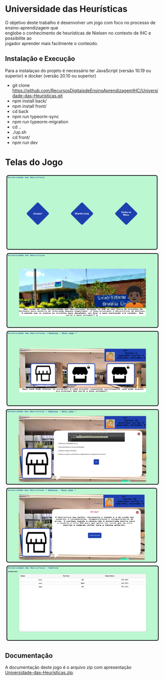 # Universidade das Heurísticas 

O objetivo deste trabalho é desenvolver um jogo com foco no processo de ensino-aprendizagem que  
englobe o conhecimento de heurísticas de Nielsen no contexto de IHC e possibilite ao  
jogador aprender mais facilmente o conteúdo.
 
## Instalação e Execução

Para a instalaçao do projeto é necessário ter JavaScript (versão 10.19 ou superior) e docker (versão  20.10 ou superior)

- git clone https://github.com/RecursosDigitaisdeEnsinoAprendizagemIHC/Universidade-das-Heuristicas.git
- npm install back/
- npm install front/
- cd back
- npm run typeorm-sync
- npm run typeorm-migration
- cd ..
- ./up.sh
- cd front/ 
- npm run dev

# Telas do Jogo

![teste](/image/Menu_principal.png "Menu Principal")
![teste](/image/boas_vindas.png "Tela de boas vindas")
![teste](/image/fases.png "Apresentação das fases")
![teste](/image/pergunta_multipla_escolha.png "Exemplo de pergunta multipla escolha")
![teste](/image/feedback_resposta_errada.png "Feedback de resposta errada")
![teste](/image/tela_ranking.png "Tela de Ranking")

## Documentação

A documentação deste jogo é o arquivo zip com apresentação [Universidade-das-Heuristicas.zip](Universidade-das-Heuristicas.zip).